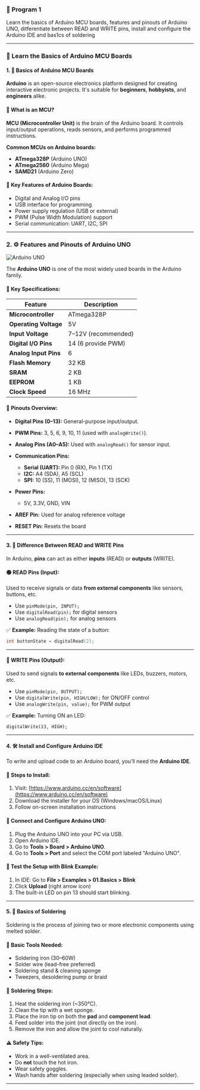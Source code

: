 ### 🚀 Program 1

Learn the basics of Arduino MCU boards, features and pinouts of Arduino UNO, ditferentiate between READ and WRITE pins, install and configure the Arduino IDE and bas1cs of soldering

---

### 🔧 Learn the Basics of Arduino MCU Boards

#### 1. 🧠 Basics of Arduino MCU Boards

**Arduino** is an open-source electronics platform designed for creating interactive electronic projects. It's suitable for **beginners**, **hobbyists**, and **engineers** alike.

#### 🔹 What is an MCU?

**MCU (Microcontroller Unit)** is the brain of the Arduino board. It controls input/output operations, reads sensors, and performs programmed instructions.

**Common MCUs on Arduino boards:**

* **ATmega328P** (Arduino UNO)
* **ATmega2560** (Arduino Mega)
* **SAMD21** (Arduino Zero)

#### 🔹 Key Features of Arduino Boards:

* Digital and Analog I/O pins
* USB interface for programming
* Power supply regulation (USB or external)
* PWM (Pulse Width Modulation) support
* Serial communication: UART, I2C, SPI

---

### 2. ⚙️ Features and Pinouts of Arduino UNO

![Arduino UNO](https://docs.arduino.cc/static/ef27ed2b2ee70989d2a7fc8446880934/e85cb/arduino_board.png)

The **Arduino UNO** is one of the most widely used boards in the Arduino family.

#### 🔹 Key Specifications:

| Feature               | Description         |
| --------------------- | ------------------- |
| **Microcontroller**   | ATmega328P          |
| **Operating Voltage** | 5V                  |
| **Input Voltage**     | 7–12V (recommended) |
| **Digital I/O Pins**  | 14 (6 provide PWM)  |
| **Analog Input Pins** | 6                   |
| **Flash Memory**      | 32 KB               |
| **SRAM**              | 2 KB                |
| **EEPROM**            | 1 KB                |
| **Clock Speed**       | 16 MHz              |

#### 🔹 Pinouts Overview:

* **Digital Pins (0–13):** General-purpose input/output.
* **PWM Pins:** 3, 5, 6, 9, 10, 11 (used with `analogWrite()`).
* **Analog Pins (A0–A5):** Used with `analogRead()` for sensor input.
* **Communication Pins:**

  * **Serial (UART):** Pin 0 (RX), Pin 1 (TX)
  * **I2C:** A4 (SDA), A5 (SCL)
  * **SPI:** 10 (SS), 11 (MOSI), 12 (MISO), 13 (SCK)
* **Power Pins:**

  * 5V, 3.3V, GND, VIN
* **AREF Pin:** Used for analog reference voltage
* **RESET Pin:** Resets the board

---

#### 3. 🔄 Difference Between READ and WRITE Pins

In Arduino, **pins** can act as either **inputs** (READ) or **outputs** (WRITE).

#### 🟢 READ Pins (Input):

Used to receive signals or data **from external components** like sensors, buttons, etc.

* Use `pinMode(pin, INPUT);`
* Use `digitalRead(pin);` for digital sensors
* Use `analogRead(pin);` for analog sensors

✅ **Example:**
Reading the state of a button:

```cpp
int buttonState = digitalRead(2);
```

---

#### 🔴 WRITE Pins (Output):

Used to send signals **to external components** like LEDs, buzzers, motors, etc.

* Use `pinMode(pin, OUTPUT);`
* Use `digitalWrite(pin, HIGH/LOW);` for ON/OFF control
* Use `analogWrite(pin, value);` for PWM output

✅ **Example:**
Turning ON an LED:

```
digitalWrite(13, HIGH);
```

---

#### 4. 🛠️ Install and Configure Arduino IDE

To write and upload code to an Arduino board, you’ll need the **Arduino IDE**.

#### 🔹 Steps to Install:

1. Visit: [https://www.arduino.cc/en/software](https://www.arduino.cc/en/software)
2. Download the installer for your OS (Windows/macOS/Linux)
3. Follow on-screen installation instructions

#### 🔹 Connect and Configure Arduino UNO:

1. Plug the Arduino UNO into your PC via USB.
2. Open Arduino IDE.
3. Go to **Tools > Board > Arduino UNO**.
4. Go to **Tools > Port** and select the COM port labeled "Arduino UNO".

#### 🔹 Test the Setup with Blink Example:

1. In IDE: Go to **File > Examples > 01.Basics > Blink**
2. Click **Upload** (right arrow icon)
3. The built-in LED on pin 13 should start blinking.

---

#### 5. 🔩 Basics of Soldering

Soldering is the process of joining two or more electronic components using melted solder.

#### 🔹 Basic Tools Needed:

* Soldering iron (30–60W)
* Solder wire (lead-free preferred)
* Soldering stand & cleaning sponge
* Tweezers, desoldering pump or braid

#### 🔹 Soldering Steps:

1. Heat the soldering iron (\~350°C).
2. Clean the tip with a wet sponge.
3. Place the iron tip on both the **pad** and **component lead**.
4. Feed solder into the joint (not directly on the iron).
5. Remove the iron and allow the joint to cool naturally.

#### ⚠️ Safety Tips:

* Work in a well-ventilated area.
* Do **not** touch the hot iron.
* Wear safety goggles.
* Wash hands after soldering (especially when using leaded solder).

---
